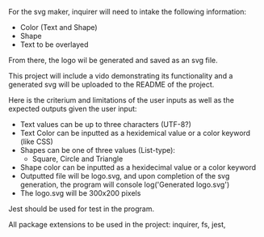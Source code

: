 For the svg maker, inquirer will need to intake the following information:

- Color (Text and Shape)
- Shape
- Text to be overlayed

From there, the logo wil be generated and saved as an svg file.

This project will include a vido demonstrating its functionality and a generated svg will be uploaded to the README of the project.

Here is the criterium and limitations of the user inputs as well as the expected outputs given the user input:

- Text values can be up to three characters (UTF-8?)
- Text Color can be inputted as a hexidemical value or a color keyword (like CSS)
- Shapes can be one of three values (List-type): 
    - Square, Circle and Triangle
- Shape color can be inputted as a hexidecimal value or a color keyword
- Outputted file will be logo.svg, and upon completion of the svg generation, the program will console log('Generated logo.svg')
- The logo.svg will be 300x200 pixels

Jest should be used for test in the program.

All package extensions to be used in the project:
inquirer, fs, jest, 